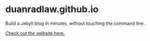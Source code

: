 # duanradlaw.github.io
Build a Jekyll blog in minutes, without touching the command line.

[Check out the website here.](http://duanradlaw.github.io)
